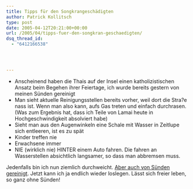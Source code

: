 ```yaml
---
title: Tipps für den Songkrangeschädigten
author: Patrick Kollitsch
type: post
date: 2005-04-12T20:21:00+00:00
url: /2005/04/tipps-fuer-den-songkran-geschaedigten/
dsq_thread_id:
  - "6412166538"




---
```

  * Anscheinend haben die Thais auf der Insel einen katholizistischen Ansatz beim Begehen ihrer Feiertage, ich wurde bereits gestern von meinen Sünden gereinigt
  * Man sieht aktuelle Reinigungsstellen bereits vorher, weil dort die Stra?e nass ist. Wenn man also kann, aufs Gas treten und einfach durchrasen. (Was zum Ergebnis hat, dass ich Teile von Lamai heute in Hochgeschwindigkeit absolviert habe)
  * Sieht man aus den Augenwinkeln eine Schale mit Wasser in Zeitlupe sich entleeren, ist es zu spät
  * Kinder treffen nie
  * Erwachsene immer
  * NIE (wirklich nie) HINTER einem Auto fahren. Die fahren an Wasserstellen absichtlich langsamer, so dass man abbremsen muss.

Jedenfalls bin ich nun ziemlich durchweicht. <a href="162">Aber auch von Sünden gereinigt</a>. Jetzt kann ich ja endlich wieder loslegen. Lässt sich freier leben, so ganz ohne Sünden!